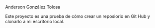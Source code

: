 Anderson González Tolosa

Este proyecto es una prueba de cómo crear un reposiorio en Git Hub y clonarlo a mi escritorio local.
